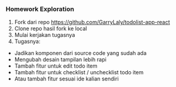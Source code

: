 ### Homework Exploration

1. Fork dari repo https://github.com/GarryLaly/todolist-app-react
2. Clone repo hasil fork ke local
3. Mulai kerjakan tugasnya
4. Tugasnya:

- Jadikan komponen dari source code yang sudah ada
- Mengubah desain tampilan lebih rapi
- Tambah fitur untuk edit todo item
- Tambah fitur untuk checklist / unchecklist todo item
- Atau tambah fitur sesuai ide kalian sendiri 

